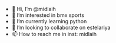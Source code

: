 - 👋 Hi, I’m @midlaih
- 👀 I’m interested in bmx sports
- 🌱 I’m currently learning python
- 💞️ I’m looking to collaborate on estelariya
- 📫 How to reach me in inst: midlaih

<!---
midlaih/midlaih is a ✨ special ✨ repository because its `README.md` (this file) appears on your GitHub profile.
You can click the Preview link to take a look at your changes.
--->
